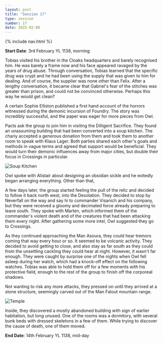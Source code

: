 ```yaml
---
layout: post
title: "Session 17"
type: session
number: 17
date: 2025-02-08
---
```


{% include nav.html %}

**Start Date**: 3rd February YL 1138, morning

Tobias visited his brother in the Cloaks headquarters and barely recognised him. He was barely a frame now and his face appeared ravaged by the years of drug abuse. Through conversation, Tobias learned that the specific drug was crypt and he had been using the supply that was given to him for dealing. And of course, the supplier was none other than Felix. After a lengthy conversation, it became clear that Gabriel's fear of the stitches was greater than prison, and could not be convinced otherwise. Perhaps this way he would get clean?

A certain Sophie Elliston published a first hand account of the horrors witnessed during the demonic incursion of Foundry. The story was incredibly successful, and the paper was eager for more pieces from Owl.

Pacts ask the group to join him in visiting the Dilligent Sacrifice. They found an unassuming building that had been converted into a soup kitchen. The chariy accepted a generous donation from them and took them to another room to speak with Klaus Lager. Both parties shared each other's goals and methods in vague terms and agreed that support would be beneficial. They would turn their demonic influences away from major cities, but double their focus in Crossings in particular.

![Soup Kitchen](/session-reports/assets/images/art/soup-kitchen.jpg)

Owl spoke with Alistair about designing an obsidian sickle and he exitedly began arranging everything. Other than that,

A few days later, the group started feeling the pull of the relic and decided to follow it back north west, into the Desolation. They decided to stop by Neverfall on the way and say hi to commander Visanich and his company, but they were received a gloomy and decimated force already preparing to leave south. They spoke with Marten, which informed them of the commander's violent death and of the creatures that had been attacking them every night. After gathering some more intel, Owl suggested they go to Crossings.

As they continued approaching the Man Asoura, they could hear tremors coming that way every hour or so. It seemed to be volcanic activity. They decided to avoid getting to close, and also stay as far south as they could from the unsettling cackling they could hear at night. However, it wasn't far enough. They were caught by surprise one of the nights when Owl fell asleep during her watch, which had a knock-off effect on the following watches. Tobias was able to hold them off for a few moments with his protective field, enough to the rest of the group to finish off the corporeal shadows.

Not wanting to risk any more attacks, they pressed on until they arrived at a stone structure, seemingly carved out of the Man Falout mountain range.

![Temple](/session-reports/assets/images/art/temple.jpg)

Inside, they discovered a mostly abandoned building with sign of earlier habitation, but long unused. One of the rooms was a dormitory, with several bunk beds with dressed skeletons in a few of them. While trying to discover the cause of death, one of them moved.

**End Date**: 14th February YL 1138, mid-day